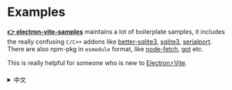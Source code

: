 # Examples

**[👉 electron-vite-samples](https://github.com/caoxiemeihao/electron-vite-samples)** maintains a lot of boilerplate samples, it includes the really confusing `C/C++` addons like [better-sqlite3](https://www.npmjs.com/package/better-sqlite3), [sqlite3](https://www.npmjs.com/package/sqlite3), [serialport](https://www.npmjs.com/package/serialport). There are also npm-pkg in `esmodule` format, like [node-fetch](https://www.npmjs.com/package/node-fetch), [got](https://www.npmjs.com/package/got) etc.

This is really helpful for someone who is new to [Electron⚡️Vite](https://github.com/electron-vite).

<details>
  <summary>中文</summary>
  <p><a target="_blank" href="https://github.com/caoxiemeihao/electron-vite-samples">👉 electron-vite-samples</a> 维护了很多样板示例, 它包括让人非常困扰的 <code>C/C++</code> 模块像 <a target="_blank" href="https://www.npmjs.com/package/better-sqlite3">better-sqlite3</a>, <a target="_blank" href="https://www.npmjs.com/package/sqlite3">sqlite3</a>, <a target="_blank" href="https://www.npmjs.com/package/serialport">serialport</a>。 还有 <code>esmodule</code> 格式的 npm 包像 <a target="_blank" href="https://www.npmjs.com/package/node-fetch">node-fetch</a>, <a target="_blank" href="https://www.npmjs.com/package/got">got</a> 等等。</p>

  <p>这对一个 <a target="_blank" href="https://github.com/electron-vite">Electron⚡️Vite</a> 新手来说非常的有帮助。</p>
</details>

